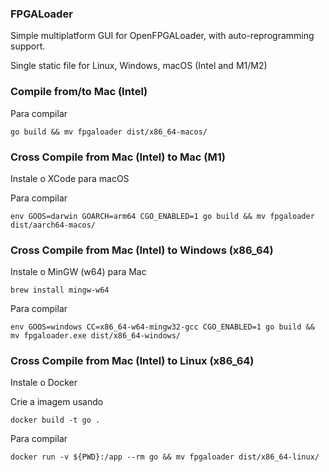### FPGALoader

Simple multiplatform GUI for OpenFPGALoader, with auto-reprogramming support.

Single static file for Linux, Windows, macOS (Intel and M1/M2)


### Compile from/to Mac (Intel) 

Para compilar

```go build && mv fpgaloader dist/x86_64-macos/```


### Cross Compile from Mac (Intel) to Mac (M1)

Instale o XCode para macOS

Para compilar

```env GOOS=darwin GOARCH=arm64 CGO_ENABLED=1 go build && mv fpgaloader dist/aarch64-macos/```


### Cross Compile from Mac (Intel) to Windows (x86_64)

Instale o MinGW (w64) para Mac

```brew install mingw-w64```

Para compilar

```env GOOS=windows CC=x86_64-w64-mingw32-gcc CGO_ENABLED=1 go build && mv fpgaloader.exe dist/x86_64-windows/```


### Cross Compile from Mac (Intel) to Linux (x86_64)

Instale o Docker


Crie a imagem usando 

```docker build -t go .```

Para compilar

```docker run -v ${PWD}:/app --rm go && mv fpgaloader dist/x86_64-linux/```
